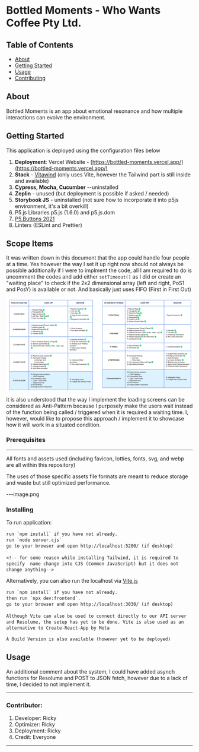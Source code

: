 # Bottled Moments - Who Wants Coffee Pty Ltd.

## Table of Contents

- [About](#about)
- [Getting Started](#getting_started)
- [Usage](#usage)
- [Contributing](../CONTRIBUTING.md)

## About <a name = "about"></a>

Bottled Moments is an app about emotional resonance and how multiple interactions can evolve the environment.

## Getting Started <a name = "getting_started"></a>

This application is deployed using the configuration files below

1. **Deployment**: Vercel Website - [https://bottled-moments.vercel.app/](https://bottled-moments.vercel.app/)
2. **Stack** - [Vitawind](https://vitawind.vercel.app/) (only uses Vite, however the Tailwind part is still inside and available)
3. **Cypress, Mocha, Cucumber** --uninstalled
4. **Zeplin** - unused (but deployment is possible if asked / needed)
5. **Storybook JS** - uninstalled (not sure how to incorporate it into p5js environment, it's a bit overkill)
6. P5.js Libraries p5.js (1.6.0) and p5.js.dom
7. [P5.Buttons 2021](https://github.com/koerismo/p5.buttons)
8. Linters (ESLint and Prettier)

## Scope Items

It was written down in this document that the app could handle four people at a time. Yes however the way I set it up right now should not always be possible additionally if I were to implment the code, all I am required to do is uncomment the codes and add either `setTimeout()` as I did or create an "waiting place" to check if the 2x2 dimensional array (left and right, PoS1 and PosY) is available or not. And basically just uses FIFO (First in First Out)

![MosCow Image](./MoSCoW.png)

it is also understood that the way I implement the loading screens can be considered as Anti-Pattern because I purposely make the users wait instead of the function being called / triggered when it is required a waiting time. I, however, would like to propose this approach / implement it to showcase how it will work in a situated condition.

### Prerequisites

---

All fonts and assets used (including favicon, lotties, fonts, svg, and webp are all within this repository)

The uses of those specific assets file formats are meant to reduce storage and waste but still optimized performance.

---image.png

### Installing

To run application:

```
run `npm install` if you have not already.
run `node server.cjs`
go to your browser and open http://localhost:5200/ (if desktop)

<!-- for some reason while installing Tailwind, it is required to specify  name change into CJS (Common JavaScript) but it does not change anything-->
```

Alternatively, you can also run the localhost via [Vite.js](https://vitejs.dev/)

```
run `npm install` if you have not already.
then run `npx dev:frontend`.
go to your browser and open http://localhost:3030/ (if desktop)

Although Vite can also be used to connect directly to our API server and Resolume, the setup has yet to be done. Vite is also used as an alternative to Create-React-App by Meta
```

```
A Build Version is also available (however yet to be deployed)
```

## Usage <a name = "usage"></a>

An additional comment about the system, I could have added asynch functions for Resolume and POST to JSON fetch, however due to a lack of time, I decided to not implement it.

---

### Contributor:

1. Developer: Ricky
2. Optimizer: Ricky
3. Deployment: Ricky
4. Credit: Everyone

---
